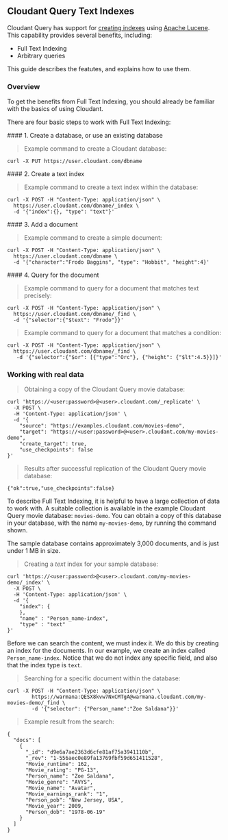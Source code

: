 ## Cloudant Query Text Indexes

Cloudant Query has support for [creating indexes](api.html#creating-a-new-index)
using [Apache Lucene](http://lucene.apache.org/).
This capability provides several benefits, including:

-	Full Text Indexing
-	Arbitrary queries

This guide describes the featutes, and explains how to use them.

### Overview

To get the benefits from Full Text Indexing,
you should already be familiar with the basics of using Cloudant.

There are four basic steps to work with Full Text Indexing:

<div id="step01"></div>
#### 1. Create a database, or use an existing database

> Example command to create a Cloudant database:

```
curl -X PUT https://user.cloudant.com/dbname
```

<div id="step02"></div>
#### 2. Create a text index

> Example command to create a text index within the database:

```
curl -X POST -H "Content-Type: application/json" \
  https://user.cloudant.com/dbname/_index \
  -d '{"index":{}, "type": "text"}'
```

<div id="step03"></div>
#### 3. Add a document

> Example command to create a simple document:

```
curl -X POST -H "Content-Type: application/json" \
  https://user.cloudant.com/dbname \
  -d '{"character":"Frodo Baggins", "type": "Hobbit", "height":4}'
```

<div id="step04"></div>
#### 4. Query for the document

> Example command to query for a document that matches text precisely:

```
curl -X POST -H "Content-Type: application/json" \
  https://user.cloudant.com/dbname/_find \
  -d '{"selector":{"$text": "Frodo"}}'
```

> Example command to query for a document that matches a condition:

```
curl -X POST -H "Content-Type: application/json" \
  https://user.cloudant.com/dbname/_find \
  ￼-d '{"selector":{"$or": [{"type":"Orc"}, {"height": {"$lt":4.5}}]}'
```

### Working with real data

> Obtaining a copy of the Cloudant Query movie database:

```
curl 'https://<user:password>@<user>.cloudant.com/_replicate' \
  -X POST \
  -H 'Content-Type: application/json' \
  -d '{
    "source": "https://examples.cloudant.com/movies-demo",
    "target": "https://<user:password>@<user>.cloudant.com/my-movies-demo",
    "create_target": true,
    "use_checkpoints": false
}'
```

> Results after successful replication of the Cloudant Query movie database:

```
{"ok":true,"use_checkpoints":false}
```

To describe Full Text Indexing, it is helpful to have a large collection of data to work with.
A suitable collection is available in the example Cloudant Query movie database: `movies-demo`.
You can obtain a copy of this database in your database, with the name `my-movies-demo`,
by running the command shown.

The sample database contains approximately 3,000 documents, and is just under 1 MB in size.

<div></div>

> Creating a _text_ index for your sample database:

```
curl 'https://<user:password>@<user>.cloudant.com/my-movies-demo/_index' \
  -X POST \
  -H 'Content-Type: application/json' \
  -d '{
    "index": {
    },
    "name" : "Person_name-index",
    "type" : "text"
}'
```

Before we can search the content, we must index it. We do this by creating an index for the documents.
In our example, we create an index called `Person_name-index`.
Notice that we do not index any specific field, and also that the index type is `text`.

<div></div>

> Searching for a specific document within the database:

```
curl -X POST -H "Content-Type: application/json" \
        https://warmana:QESX8kvw7NxCMTgA@warmana.cloudant.com/my-movies-demo/_find \
        -d '{"selector": {"Person_name":"Zoe Saldana"}}'
```

> Example result from the search:

```
{
  "docs": [
    {
      "_id": "d9e6a7ae2363d6cfe81af75a3941110b",
      "_rev": "1-556aec0e89fa13769fbf59d651411528",
      "Movie_runtime": 162,
      "Movie_rating": "PG-13",
      "Person_name": "Zoe Saldana",
      "Movie_genre": "AVYS",
      "Movie_name": "Avatar",
      "Movie_earnings_rank": "1",
      "Person_pob": "New Jersey, USA",
      "Movie_year": 2009,
      "Person_dob": "1978-06-19"
    }
  ]
}
```